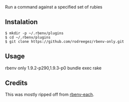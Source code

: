 Run a command against a specified set of rubies

## Instalation ##

    $ mkdir -p ~/.rbenv/plugins
    $ cd ~/.rbenv/plugins
    $ git clone https://github.com/rodreegez/rbenv-only.git

## Usage ##

rbenv only 1.9.2-p290,1.9.3-p0 bundle exec rake

## Credits ##

This was mostly ripped off from [rbenv-each](https://github.com/chriseppstein/rbenv-each).
